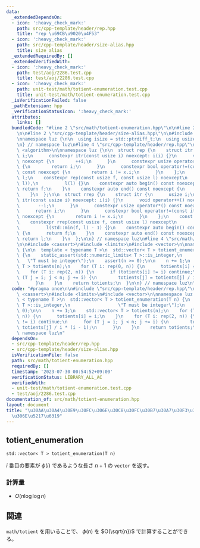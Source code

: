 ```yaml
---
data:
  _extendedDependsOn:
  - icon: ':heavy_check_mark:'
    path: src/cpp-template/header/rep.hpp
    title: "rep \u69CB\u9020\u4F53"
  - icon: ':heavy_check_mark:'
    path: src/cpp-template/header/size-alias.hpp
    title: size alias
  _extendedRequiredBy: []
  _extendedVerifiedWith:
  - icon: ':heavy_check_mark:'
    path: test/aoj/2286.test.cpp
    title: test/aoj/2286.test.cpp
  - icon: ':heavy_check_mark:'
    path: unit-test/math/totient-enumeration.test.cpp
    title: unit-test/math/totient-enumeration.test.cpp
  _isVerificationFailed: false
  _pathExtension: hpp
  _verificationStatusIcon: ':heavy_check_mark:'
  attributes:
    links: []
  bundledCode: "#line 2 \"src/math/totient-enumeration.hpp\"\n\n#line 2 \"src/cpp-template/header/rep.hpp\"\
    \n\n#line 2 \"src/cpp-template/header/size-alias.hpp\"\n\n#include <cstddef>\n\
    \nnamespace luz {\n\n  using isize = std::ptrdiff_t;\n  using usize = std::size_t;\n\
    \n} // namespace luz\n#line 4 \"src/cpp-template/header/rep.hpp\"\n\n#include\
    \ <algorithm>\n\nnamespace luz {\n\n  struct rep {\n    struct itr {\n      usize\
    \ i;\n      constexpr itr(const usize i) noexcept: i(i) {}\n      void operator++()\
    \ noexcept {\n        ++i;\n      }\n      constexpr usize operator*() const noexcept\
    \ {\n        return i;\n      }\n      constexpr bool operator!=(const itr x)\
    \ const noexcept {\n        return i != x.i;\n      }\n    };\n    const itr f,\
    \ l;\n    constexpr rep(const usize f, const usize l) noexcept\n        : f(std::min(f,\
    \ l)),\n          l(l) {}\n    constexpr auto begin() const noexcept {\n     \
    \ return f;\n    }\n    constexpr auto end() const noexcept {\n      return l;\n\
    \    }\n  };\n\n  struct rrep {\n    struct itr {\n      usize i;\n      constexpr\
    \ itr(const usize i) noexcept: i(i) {}\n      void operator++() noexcept {\n \
    \       --i;\n      }\n      constexpr usize operator*() const noexcept {\n  \
    \      return i;\n      }\n      constexpr bool operator!=(const itr x) const\
    \ noexcept {\n        return i != x.i;\n      }\n    };\n    const itr f, l;\n\
    \    constexpr rrep(const usize f, const usize l) noexcept\n        : f(l - 1),\n\
    \          l(std::min(f, l) - 1) {}\n    constexpr auto begin() const noexcept\
    \ {\n      return f;\n    }\n    constexpr auto end() const noexcept {\n     \
    \ return l;\n    }\n  };\n\n} // namespace luz\n#line 4 \"src/math/totient-enumeration.hpp\"\
    \n\n#include <cassert>\n#include <limits>\n#include <vector>\n\nnamespace luz\
    \ {\n\n  template < typename T >\n  std::vector< T > totient_enumeration(T n)\
    \ {\n    static_assert(std::numeric_limits< T >::is_integer,\n               \
    \   \"T must be integer\");\n    assert(n >= 0);\n\n    n += 1;\n    std::vector<\
    \ T > totients(n);\n    for (T i: rep(0, n)) {\n      totients[i] = i;\n    }\n\
    \    for (T i: rep(2, n)) {\n      if (totients[i] != i) continue;\n      for\
    \ (T j = i; j < n; j += i) {\n        totients[j] = totients[j] / i * (i - 1);\n\
    \      }\n    }\n    return totients;\n  }\n\n} // namespace luz\n"
  code: "#pragma once\n\n#include \"src/cpp-template/header/rep.hpp\"\n\n#include\
    \ <cassert>\n#include <limits>\n#include <vector>\n\nnamespace luz {\n\n  template\
    \ < typename T >\n  std::vector< T > totient_enumeration(T n) {\n    static_assert(std::numeric_limits<\
    \ T >::is_integer,\n                  \"T must be integer\");\n    assert(n >=\
    \ 0);\n\n    n += 1;\n    std::vector< T > totients(n);\n    for (T i: rep(0,\
    \ n)) {\n      totients[i] = i;\n    }\n    for (T i: rep(2, n)) {\n      if (totients[i]\
    \ != i) continue;\n      for (T j = i; j < n; j += i) {\n        totients[j] =\
    \ totients[j] / i * (i - 1);\n      }\n    }\n    return totients;\n  }\n\n} //\
    \ namespace luz\n"
  dependsOn:
  - src/cpp-template/header/rep.hpp
  - src/cpp-template/header/size-alias.hpp
  isVerificationFile: false
  path: src/math/totient-enumeration.hpp
  requiredBy: []
  timestamp: '2023-07-30 00:54:52+09:00'
  verificationStatus: LIBRARY_ALL_AC
  verifiedWith:
  - unit-test/math/totient-enumeration.test.cpp
  - test/aoj/2286.test.cpp
documentation_of: src/math/totient-enumeration.hpp
layout: document
title: "\u30AA\u30A4\u30E9\u30FC\u306E\u30C8\u30FC\u30B7\u30A7\u30F3\u30C8\u95A2\u6570\
  \u306E\u5217\u6319"
---
```


## totient_enumeration
```
std::vector< T > totient_enumeration(T n)
```

$i$ 番目の要素が $\phi(i)$ であるような長さ $n+1$ の `vector` を返す。

### 計算量
- $O(n \log \log n)$

## 関連
`math/totient` を用いることで、 $\phi(n)$ を $O(\sqrt{n})$ で計算することができる。
